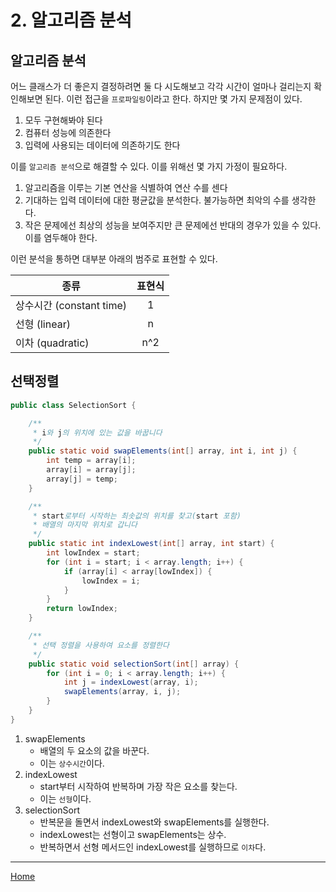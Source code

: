 # 2. 알고리즘 분석

## 알고리즘 분석
어느 클래스가 더 좋은지 결정하려면 둘 다 시도해보고 각각 시간이 얼마나 걸리는지 
확인해보면 된다. 이런 접근을 `프로파일링`이라고 한다. 하지만 몇 가지 문제점이 있다.

1. 모두 구현해봐야 된다
1. 컴퓨터 성능에 의존한다
1. 입력에 사용되는 데이터에 의존하기도 한다

이를 `알고리즘 분석`으로 해결할 수 있다. 이를 위해선 몇 가지 가정이 필요하다.

1. 알고리즘을 이루는 기본 연산을 식별하여 연산 수를 센다
1. 기대하는 입력 데이터에 대한 평균값을 분석한다. 불가능하면 최악의 수를 생각한다.
1. 작은 문제에선 최상의 성능을 보여주지만 큰 문제에선 반대의 경우가 있을 수 있다.
   이를 염두해야 한다.
   
이런 분석을 통하면 대부분 아래의 범주로 표현할 수 있다.

|           종류          | 표현식 |
|------------------------|:-----:|
| 상수시간 (constant time) | 1     |
| 선형 (linear)           | n     |
| 이차 (quadratic)        | n^2   |


## 선택정렬
```java
public class SelectionSort {

	/**
	 * i와 j의 위치에 있는 값을 바꿉니다
	 */
	public static void swapElements(int[] array, int i, int j) {
		int temp = array[i];
		array[i] = array[j];
		array[j] = temp;
	}

	/**
	 * start로부터 시작하는 최솟값의 위치를 찾고(start 포함)
	 * 배열의 마지막 위치로 갑니다
	 */
	public static int indexLowest(int[] array, int start) {
		int lowIndex = start;
		for (int i = start; i < array.length; i++) {
			if (array[i] < array[lowIndex]) {
				lowIndex = i;
			}
		}
		return lowIndex;
	}

	/**
	 * 선택 정렬을 사용하여 요소를 정렬한다
	 */
	public static void selectionSort(int[] array) {
		for (int i = 0; i < array.length; i++) {
			int j = indexLowest(array, i);
			swapElements(array, i, j);
		}
	}
}
```

1. swapElements
    - 배열의 두 요소의 값을 바꾼다. 
    - 이는 `상수시간`이다.
1. indexLowest
    - start부터 시작하여 반복하며 가장 작은 요소를 찾는다.
    - 이는 `선형`이다.
1. selectionSort
    - 반복문을 돌면서 indexLowest와 swapElements를 실행한다.
    - indexLowest는 선형이고 swapElements는 상수.
    - 반복하면서 선형 메서드인 indexLowest를 실행하므로 `이차`다.
    

---
[Home](../README.md)
